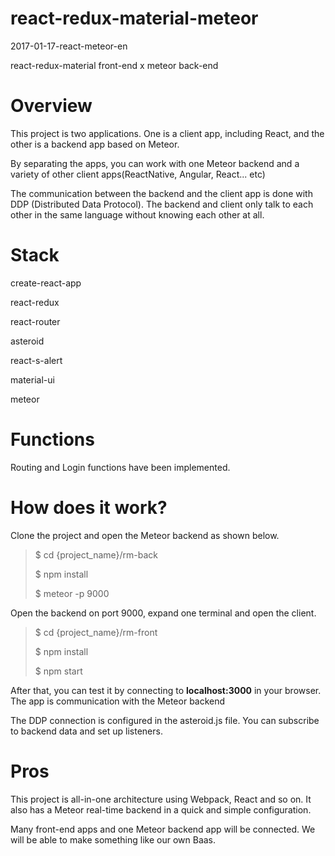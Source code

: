 # react-redux-material-meteor
2017-01-17-react-meteor-en

react-redux-material front-end x meteor back-end

# Overview 

This project is two applications. One is a client app, including React, and the other is a backend app based on Meteor.

By separating the apps, you can work with one Meteor backend and a variety of other client apps(ReactNative, Angular, React... etc)

The communication between the backend and the client app is done with DDP (Distributed Data Protocol). The backend and client only talk to each other in the same language without knowing each other at all.



# Stack

create-react-app

react-redux

react-router

asteroid

react-s-alert

material-ui

meteor


# Functions

Routing and Login functions have been implemented.

# How does it work?
Clone the project and open the Meteor backend as shown below.

>$ cd {project_name}/rm-back
>
>$ npm install
>
>$ meteor -p 9000

Open the backend on port 9000, expand one terminal and open the client.

>$ cd {project_name}/rm-front
>
>$ npm install
>
>$ npm start

After that, you can test it by connecting to **localhost:3000** in your browser. The app is communication with the Meteor backend

The DDP connection is configured in the asteroid.js file. You can subscribe to backend data and set up listeners.

# Pros

This project is all-in-one architecture using Webpack, React and so on. It also has a Meteor real-time backend in a quick and simple configuration.

Many front-end apps and one Meteor backend app will be connected. We will be able to make something like our own Baas.
